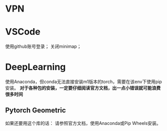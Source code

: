 # VPN


# VSCode
使用github账号登录；
关闭minimap；

# DeepLearning
使用Anaconda，但conda无法直接安装m1版本的torch，需要在该env下使用pip安装。
**对于各种包的安装，一定要仔细阅读官方文档，出一点小错误就可能浪费很多时间**

## Pytorch Geometric
如果还要用这个库的话：
  请参照官方文档，使用Anaconda或Pip Wheels安装。
